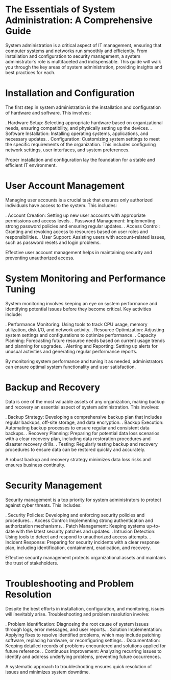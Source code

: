 # The Essentials of System Administration: A Comprehensive Guide

System administration is a critical aspect of IT management, ensuring that computer systems and networks run smoothly and efficiently. From installation and configuration to security management, a system administrator’s role is multifaceted and indispensable. This guide will walk you through the key areas of system administration, providing insights and best practices for each.

#  Installation and Configuration

The first step in system administration is the installation and configuration of hardware and software. This involves:

. Hardware Setup: Selecting appropriate hardware based on organizational needs, ensuring compatibility, and physically setting up the devices.
. Software Installation: Installing operating systems, applications, and necessary updates.
. Configuration: Customizing system settings to meet the specific requirements of the organization. This includes configuring network settings, user interfaces, and system preferences.

Proper installation and configuration lay the foundation for a stable and efficient IT environment.

# User Account Management

Managing user accounts is a crucial task that ensures only authorized individuals have access to the system. This includes:

. Account Creation: Setting up new user accounts with appropriate permissions and access levels.
. Password Management: Implementing strong password policies and ensuring regular updates.
. Access Control: Granting and revoking access to resources based on user roles and responsibilities.
. User Support: Assisting users with account-related issues, such as password resets and login problems.

Effective user account management helps in maintaining security and preventing unauthorized access.

# System Monitoring and Performance Tuning

System monitoring involves keeping an eye on system performance and identifying potential issues before they become critical. Key activities include:

. Performance Monitoring: Using tools to track CPU usage, memory utilization, disk I/O, and network activity.
. Resource Optimization: Adjusting system settings and configurations to optimize performance.
. Capacity Planning: Forecasting future resource needs based on current usage trends and planning for upgrades.
. Alerting and Reporting: Setting up alerts for unusual activities and generating regular performance reports.

By monitoring system performance and tuning it as needed, administrators can ensure optimal system functionality and user satisfaction.

# Backup and Recovery

Data is one of the most valuable assets of any organization, making backup and recovery an essential aspect of system administration. This involves:

. Backup Strategy: Developing a comprehensive backup plan that includes regular backups, off-site storage, and data encryption.
. Backup Execution: Automating backup processes to ensure regular and consistent data backups.
. Recovery Planning: Preparing for potential data loss scenarios with a clear recovery plan, including data restoration procedures and disaster recovery drills.
. Testing: Regularly testing backup and recovery procedures to ensure data can be restored quickly and accurately.

A robust backup and recovery strategy minimizes data loss risks and ensures business continuity.

# Security Management

Security management is a top priority for system administrators to protect against cyber threats. This includes:

. Security Policies: Developing and enforcing security policies and procedures.
. Access Control: Implementing strong authentication and authorization mechanisms.
. Patch Management: Keeping systems up-to-date with the latest security patches and updates.
. Intrusion Detection: Using tools to detect and respond to unauthorized access attempts.
. Incident Response: Preparing for security incidents with a clear response plan, including identification, containment, eradication, and recovery.

Effective security management protects organizational assets and maintains the trust of stakeholders.

# Troubleshooting and Problem Resolution

Despite the best efforts in installation, configuration, and monitoring, issues will inevitably arise. Troubleshooting and problem resolution involve:

. Problem Identification: Diagnosing the root cause of system issues through logs, error messages, and user reports.
. Solution Implementation: Applying fixes to resolve identified problems, which may include patching software, replacing hardware, or reconfiguring settings.
. Documentation: Keeping detailed records of problems encountered and solutions applied for future reference.
. Continuous Improvement: Analyzing recurring issues to identify and address underlying problems, preventing future occurrences.

A systematic approach to troubleshooting ensures quick resolution of issues and minimizes system downtime.

